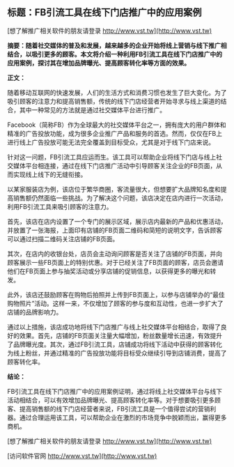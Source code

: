 ## **标题：FB引流工具在线下门店推广中的应用案例**

[想了解推广相关软件的朋友请登录 http://www.vst.tw](http://www.vst.tw)

**摘要：随着社交媒体的普及和发展，越来越多的企业开始将线上营销与线下推广相结合，以吸引更多的顾客。本文将介绍一种利用FB引流工具在线下门店推广中的应用案例，探讨其在增加品牌曝光、提高顾客转化率等方面的效果。**

**正文：**

随着移动互联网的快速发展，人们的生活方式和消费习惯也发生了巨大变化。为了吸引顾客的注意力和提高销售额，传统的线下门店经营者开始寻求与线上渠道的结合，其中一种常见的方法就是通过社交媒体平台进行推广。

Facebook（简称FB）作为全球最大的社交媒体平台之一，拥有庞大的用户群体和精准的广告投放功能，成为很多企业推广产品和服务的首选。然而，仅仅在FB上进行线上广告投放可能无法完全覆盖到目标受众，尤其是对于线下门店来说。

针对这一问题，FB引流工具应运而生。该工具可以帮助企业将线下门店与线上社交媒体平台相连接，通过在线下门店推广活动中引导顾客关注企业的FB页面，从而实现线上线下的无缝衔接。

以某家服装店为例，该店位于繁华商圈，客流量很大，但想要扩大品牌知名度和提高销售额仍然面临一些挑战。为了解决这个问题，该店决定在店内进行一次活动，利用FB引流工具来吸引顾客的注意力。

首先，该店在店内设置了一个专门的展示区域，展示店内最新的产品和优惠活动，并放置了一张海报，上面印有店铺的FB页面二维码和简短的说明文字，告诉顾客可以通过扫描二维码关注店铺的FB页面。

其次，在店内的收银台处，店员会主动询问顾客是否关注了店铺的FB页面，并向顾客展示一些FB页面上的特别优惠。对于已经关注了FB页面的顾客，店员会邀请他们在FB页面上参与抽奖活动或分享店铺的促销信息，以获得更多的曝光和转发。

此外，该店还鼓励顾客在购物后拍照并上传到FB页面上，以参与店铺举办的“最佳购物照片”活动。这样一来，不仅增加了顾客的参与度和互动性，也进一步扩大了店铺的品牌影响力。

通过以上措施，该店成功地将线下门店推广与线上社交媒体平台相结合，取得了良好的效果。首先，店铺的FB页面关注量大幅增加，粉丝数量增长迅速，有效提升了品牌曝光度。其次，通过FB引流工具，店铺成功将线下活动中获得的顾客转化为线上粉丝，并通过精准的广告投放功能将目标受众继续引导到店铺消费，提高了顾客转化率。

**结论：**

FB引流工具在线下门店推广中的应用案例证明，通过将线上社交媒体平台与线下活动相结合，可以有效增加品牌曝光、提高顾客转化率等。对于想要吸引更多顾客、提高销售额的线下门店经营者来说，FB引流工具是一个值得尝试的营销利器。通过合理运用该工具，可以帮助企业在激烈的市场竞争中脱颖而出，赢得更多商机。

[想了解推广相关软件的朋友请登录 http://www.vst.tw](http://www.vst.tw)


[访问软件官网 http://www.vst.tw](http://www.vst.tw)
